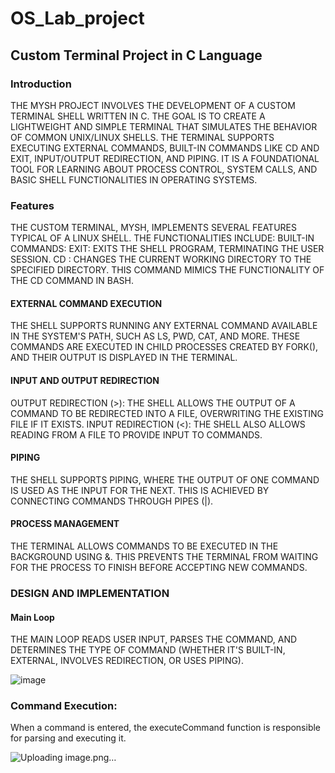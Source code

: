 # OS_Lab_project
## Custom Terminal Project in C Language

### Introduction
THE MYSH PROJECT INVOLVES THE DEVELOPMENT OF A CUSTOM TERMINAL
SHELL WRITTEN IN C. THE GOAL IS TO CREATE A LIGHTWEIGHT AND SIMPLE
TERMINAL THAT SIMULATES THE BEHAVIOR OF COMMON UNIX/LINUX
SHELLS. THE TERMINAL SUPPORTS EXECUTING EXTERNAL COMMANDS,
BUILT-IN COMMANDS LIKE CD AND EXIT, INPUT/OUTPUT REDIRECTION, AND
PIPING. IT IS A FOUNDATIONAL TOOL FOR LEARNING ABOUT PROCESS
CONTROL, SYSTEM CALLS, AND BASIC SHELL FUNCTIONALITIES IN
OPERATING SYSTEMS.

### Features
THE CUSTOM TERMINAL, MYSH, IMPLEMENTS SEVERAL FEATURES TYPICAL OF A
LINUX SHELL. THE FUNCTIONALITIES INCLUDE:
BUILT-IN COMMANDS:
EXIT: EXITS THE SHELL PROGRAM, TERMINATING THE USER SESSION.
CD <DIRECTORY>: CHANGES THE CURRENT WORKING DIRECTORY TO THE
SPECIFIED DIRECTORY. THIS COMMAND MIMICS THE FUNCTIONALITY OF THE CD
COMMAND IN BASH.
#### EXTERNAL COMMAND EXECUTION
THE SHELL SUPPORTS RUNNING ANY EXTERNAL COMMAND AVAILABLE IN THE
SYSTEM'S PATH, SUCH AS LS, PWD, CAT, AND MORE. THESE COMMANDS ARE
EXECUTED IN CHILD PROCESSES CREATED BY FORK(), AND THEIR OUTPUT IS
DISPLAYED IN THE TERMINAL.
#### INPUT AND OUTPUT REDIRECTION
OUTPUT REDIRECTION (>): THE SHELL ALLOWS THE OUTPUT OF A COMMAND TO
BE REDIRECTED INTO A FILE, OVERWRITING THE EXISTING FILE IF IT EXISTS.
INPUT REDIRECTION (<): THE SHELL ALSO ALLOWS READING FROM A FILE TO
PROVIDE INPUT TO COMMANDS.
#### PIPING
THE SHELL SUPPORTS PIPING, WHERE THE OUTPUT OF ONE COMMAND IS USED
AS THE INPUT FOR THE NEXT. THIS IS ACHIEVED BY CONNECTING COMMANDS
THROUGH PIPES (|).
#### PROCESS MANAGEMENT
THE TERMINAL ALLOWS COMMANDS TO BE EXECUTED IN THE BACKGROUND
USING &. THIS PREVENTS THE TERMINAL FROM WAITING FOR THE PROCESS TO
FINISH BEFORE ACCEPTING NEW COMMANDS.

### DESIGN AND IMPLEMENTATION
#### Main Loop
THE MAIN LOOP READS USER INPUT, PARSES THE COMMAND,
AND DETERMINES THE TYPE OF COMMAND (WHETHER IT'S
BUILT-IN, EXTERNAL, INVOLVES REDIRECTION, OR USES
PIPING).


![image](https://github.com/user-attachments/assets/06449079-e492-4c00-921c-8dc4b874a444)

### Command Execution:
When a command is entered, the executeCommand function is responsible for parsing and executing it.

![Uploading image.png…]()

